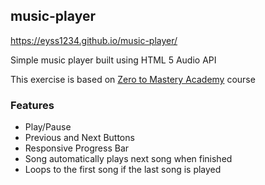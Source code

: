 ## music-player

https://eyss1234.github.io/music-player/

Simple music player built using HTML 5 Audio API

This exercise is based on [Zero to Mastery Academy](https://zerotomastery.io/) course

### Features

- Play/Pause
- Previous and Next Buttons
- Responsive Progress Bar
- Song automatically plays next song when finished
- Loops to the first song if the last song is played

